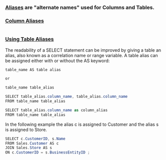 ### [Aliases](https://www.youtube.com/watch?v=w1F0UgsYfis) are "alternate names" used for Columns and Tables.

### [Column Aliases]()

```C#

```

### [Using Table Aliases](https://technet.microsoft.com/en-us/library/ms187455(v=sql.105).aspx)

The readability of a SELECT statement can be improved by giving a table an alias, also known as a correlation name or range variable. A table alias can be assigned either with or without the AS keyword:
```C#
table_name AS table alias

or

table_name table_alias
```

```C#
SELECT table_alias.column_name, table_alias.column_name
FROM table_name table_alias
```

```C#
SELECT table_alias.column_name as column_alias
FROM table_name table_alias
```
In the following example the alias c is assigned to Customer and the alias s is assigned to Store.


```C#
SELECT c.CustomerID, s.Name
FROM Sales.Customer AS c
JOIN Sales.Store AS s
ON c.CustomerID = s.BusinessEntityID ;
```
